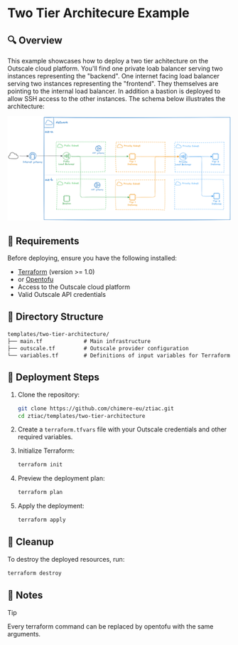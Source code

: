 # Two Tier Architecure Example

## 🔍 Overview 

This example showcases how to deploy a two tier achitecture on the Outscale cloud platform.
You'll find one private loab balancer serving two instances representing the "backend". One internet facing load balancer serving two instances representing the "frontend". They themselves are pointing to the internal  load balancer.
In addition a bastion is deployed to allow SSH access to the other instances.
The schema below illustrates the architecture:

 <img src="../../docs/images/two_tier_architecture.png" alt="drawing" width="800"/>


## 🧾 Requirements

Before deploying, ensure you have the following installed:

- [Terraform](https://www.terraform.io/downloads.html) (version >= 1.0)
- or [Opentofu](https://github.com/opentofu/opentofu)
- Access to the Outscale cloud platform
- Valid Outscale API credentials

## 📁 Directory Structure

```
templates/two-tier-architecture/
├── main.tf             # Main infrastructure
├── outscale.tf         # Outscale provider configuration
└── variables.tf        # Definitions of input variables for Terraform
```

## 🚀 Deployment Steps

1. Clone the repository:
   ```bash
   git clone https://github.com/chimere-eu/ztiac.git
   cd ztiac/templates/two-tier-architecture
   ```

2. Create a `terraform.tfvars` file with your Outscale credentials and other required variables.


3. Initialize Terraform:
   ```bash
   terraform init
   ```

4. Preview the deployment plan:
   ```bash
   terraform plan
   ```

5. Apply the deployment:
   ```bash
   terraform apply
   ```


## 🧹 Cleanup

To destroy the deployed resources, run:
```bash
terraform destroy
```

## 📌 Notes

>[!TIP]
> Every terraform command can be replaced by opentofu with the same arguments.  
